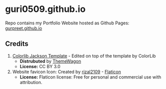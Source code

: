 # guri0509.github.io
Repo contains my Portfolio Website hosted as Github Pages: <a href="https://guri0509.github.io">gurpreet.github.io</a>

## Credits

1. <a href="https://colorlib.com/wp/template/jackson/">Colorlib Jackson Template</a> - Edited on top of the template by ColorLib
   - **Distrubuted** by <a href="https://themewagon.com/">ThemeWagon</a>
   - **License:** CC BY 3.0
2. Website favicon Icon: Created by <a href="https://www.flaticon.com/authors/rizal2109">rizal2109</a> - <a href="https://www.flaticon.com/free-icons/shapes-and-symbols">Flaticon</a>
    - **License:** Flaticon license: Free for personal and commercial use with attribution.
